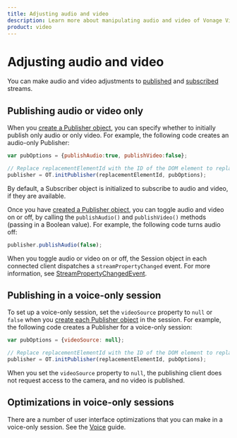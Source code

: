 ```yaml
---
title: Adjusting audio and video
description: Learn more about manipulating audio and video of Vonage Video API streams for your web application. Publish only video or audio, adjust the frame rate, and more. 
product: video
---
```


# Adjusting audio and video

You can make audio and video adjustments to [published](/video/tutorials/publish-streams/introduction/javascript) and [subscribed](/video/tutorials/subscribe-streams/introduction/javascript) streams.

## Publishing audio or video only

When you [create a Publisher object](/video/tutorials/publish-streams/video/publish-streams/javascript/2-initialize-publisher-view/javascript), you can specify whether to initially publish only audio or only video. For example, the following code creates an audio-only Publisher:

```javascript
var pubOptions = {publishAudio:true, publishVideo:false};

// Replace replacementElementId with the ID of the DOM element to replace:
publisher = OT.initPublisher(replacementElementId, pubOptions);
```

By default, a Subscriber object is initialized to subscribe to audio and video, if they are available.

Once you have [created a Publisher object](/video/tutorials/publish-streams/video/publish-streams/javascript/2-initialize-publisher-view/javascript), you can toggle audio and video on or off, by calling the `publishAudio()` and `publishVideo()` methods (passing in a Boolean value). For example, the following code turns audio off:

```javascript
publisher.publishAudio(false);
```

When you toggle audio or video on or off, the Session object in each connected client dispatches a `streamPropertyChanged` event. For more information, see [StreamPropertyChangedEvent](/sdk/stitch/video-js-reference/StreamPropertyChangedEvent.html).

## Publishing in a voice-only session

To set up a voice-only session, set the `videoSource` property to `null` or `false` when you [create each Publisher object](/video/tutorials/publish-streams/video/publish-streams/javascript/2-initialize-publisher-view/javascript) in the session. For example, the following code creates a Publisher for a voice-only session:

```javascript
var pubOptions = {videoSource: null};

// Replace replacementElementId with the ID of the DOM element to replace:
publisher = OT.initPublisher(replacementElementId, pubOptions);
```

When you set the `videoSource` property to `null`, the publishing client does not request access to the camera, and no video is published.

## Optimizations in voice-only sessions

There are a number of user interface optimizations that you can make in a voice-only session. See the [Voice](/video/guides/voice-only) guide.
